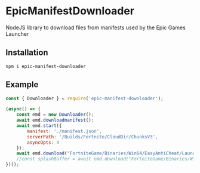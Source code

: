 # EpicManifestDownloader
 NodeJS library to download files from manifests used by the Epic Games Launcher

## Installation
```
npm i epic-manifest-downloader
```

## Example
```js
const { Downloader } = require('epic-manifest-downloader');

(async() => {
	const emd = new Downloader();
	await emd.downloadmanifest();
	await emd.start({
		manifest: './manifest.json',
		serverPath: '/Builds/Fortnite/CloudDir/ChunksV3',
		asyncOpts: 4
	});
	await emd.download("FortniteGame/Binaries/Win64/EasyAntiCheat/Launcher/SplashScreen.png", './splashscreen.png');
	//const splashBuffer = await emd.download("FortniteGame/Binaries/Win64/EasyAntiCheat/Launcher/SplashScreen.png");
})();
```
